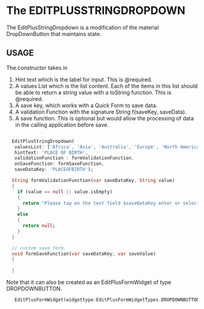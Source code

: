 # The EDITPLUSSTRINGDROPDOWN
The EditPlusStringDropdown is a modification of the material DropDownButton that maintains state.

## USAGE
The constructor takes in 

1. Hint text which is the label for input. This is @required. 
2. A values List which is the list content. Each of the items in this list should be able to return a string value with a toString function. This is @required.
3. A save key, which works with a Quick Form to save data.
4. A validation Function with the signature String f(saveKey, saveData). 
5. A save function. This is optional but would allow the processing of data in the calling application before save.

```dart

  EditPlusStringDropdown(
   valuesList: ['Africa', 'Asia', 'Australia', 'Europe', 'North America', 'South America'],
   hintText: 'PLACE OF BIRTH',
   validationFunction : formValidationFunction,
   onSaveFunction: formSaveFunction,
   saveDataKey: 'PLACEOFBIRTH');

  String formValidationFunction(var saveDataKey, String value)
  {
    if (value == null || value.isEmpty)
    {
      return "Please tap on the text field $saveDataKey enter or select a value";
    }
    else
    {
      return null;
    }
  } 

  // custom save form.
  void formSaveFunction(var saveDataKey, var saveValue)
  {
    
  }

```

Note that it can also be created as an EditPlusFormWidget of type DROPDOWNBUTTON.

```dart
   EditPlusFormWidget(widgettype:EditPlusFormWidgetTypes.DROPDOWNBUTTON, label:'PLACE OF BIRTH',  savekey:'PLACEOFBIRTH',  validationFunction: formValidationFunction, otherData: ['Africa', 'Asia', 'Australia', 'Europe', 'North America', 'South America']),

```


